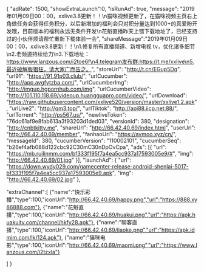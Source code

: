 {
	"adRate": 1500,
	"showExtraLaunch":0,
	"isRunAd": true,
	"message": "2019年01月09日00：00，xxlive3.8更新！！\n猫咪视频更新了，在猫咪视频主页右上角做任务会获得任务积分，以后新增加的福利会只对积分量达到1000+的真爱粉开发哦，目前版本的福利永远无条件开发\n花魁直播昨天上错下载地址了，已经支持过的小伙伴烦请帮忙重新下载体验一会",
	"shareMessage":"2019年01月09日00：00，xxlive3.8更新！！\n1.修复所有直播频道、新增电视 tv，优化诸多细节\n2.老频道持续给力\n3.下载地址：https://www.lanzous.com/i2toe6f\n4.telegram发布群:https://t.me/xxlive\n5.最近破解版猖狂，请大家广而告之。",
	"storeUrl": "http://t.cn/EGup5Dq",
	"url91": "https://91.91p03.club/",
	"urlCucumber": "http://app.avgfytzba.com/",
	"urlCucumberImg": "http://imgup.hgpornhub.com/img",
	"urlCucumberVideo": "http://101.110.118.69/videoup.huangguapro.com/video/",
	"urlDownload": "https://raw.githubusercontent.com/xxlive520/version/master/xxlive1.2.apk",
	"urlLive2": "http://qm3.top/",
	"urlTiktok": "http://api88.iicp.net:88/",
	"urlTorrent": "http://ps567.us/",
	"newliveToken": "76dc61af9e8fab613a3f93203d1ded03",
	"versionId": 380,
	"designation": "http://cnbtkitty.me",
	"shareUrl": "http://66.42.40.69/index.html",
	"userUrl": "http://66.42.40.69/member",
	"fanhaoUrl": "https://avmoo.xyz/cn/",
	"messageId": 380,
	"cucumberVersion": "110002101",
	"cucumberSeq": "b26ef4afb088d122cbc92C30mC30nDpOvCpa",
	"ads": [{
		"url": "https://mb.ruilinmm.com/bf333f195f7a4ea5cc937a17593005e9/#",
		"img": "http://66.42.40.69/01.jpg"
	}],
	"launchAd": {
		"url": "https://down.wydy029.com/gamecenter-release-android-shenlai-5017-bf333f195f7a4ea5cc937a17593005e9.apk",
		"img": "http://66.42.40.69/02.jpg"
	},

"extraChannel":[
{"name":"快乐彩播","type":100,"iconUrl":"http://66.42.40.69/happy.png","url":"https://888.xy86888.com"},
{"name":"花魁直播","type":100,"iconUrl":"http://66.42.40.69/huakui.png","url":"https://apk.huakuitv.com/channel/hkfy28.apk"},
{"name":"聊客直播","type":100,"iconUrl":"http://66.42.40.69/liaoke.png","url":"https://apk.idmim.com/lk/124.apk"},
{"name":"猫咪电影","type":100,"iconUrl":"http://66.42.40.69/maomi.png","url":"https://www.lanzous.com/i2tzxla"}


]
}
